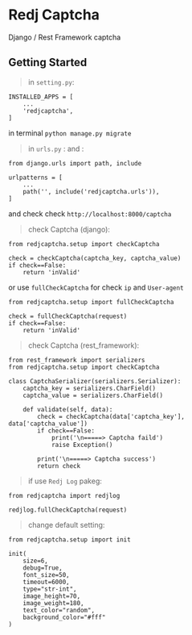# Redj Captcha
Django / Rest Framework captcha

## Getting Started

> in `setting.py`:

```
INSTALLED_APPS = [
    ...
    'redjcaptcha',
]
```

in terminal `python manage.py migrate`

> in `urls.py` : and :

```
from django.urls import path, include

urlpatterns = [
    ...
    path('', include('redjcaptcha.urls')),
]
```
and check check `http://localhost:8000/captcha`

> check Captcha (django):
```
from redjcaptcha.setup import checkCaptcha

check = checkCaptcha(captcha_key, captcha_value)
if check==False:
    return 'inValid'
```
or use `fullCheckCaptcha` for check `ip` and `User-agent`
```
from redjcaptcha.setup import fullCheckCaptcha

check = fullCheckCaptcha(request)
if check==False:
    return 'inValid'
```

> check Captcha (rest_framework):
```
from rest_framework import serializers
from redjcaptcha.setup import checkCaptcha

class CaptchaSerializer(serializers.Serializer):
    captcha_key = serializers.CharField()
    captcha_value = serializers.CharField()

    def validate(self, data):
        check = checkCaptcha(data['captcha_key'], data['captcha_value'])
        if check==False:
            print('\n=====> Captcha faild')
            raise Exception()

        print('\n=====> Captcha success')
        return check
```

>if use `Redj Log` pakeg:
```
from redjcaptcha import redjlog

redjlog.fullCheckCaptcha(request)
```

> change default setting:
```
from redjcaptcha.setup import init

init(
    size=6,
    debug=True,
    font_size=50,
    timeout=6000,
    type="str-int",
    image_height=70,
    image_weight=180,
    text_color="random",
    background_color="#fff"
)
```